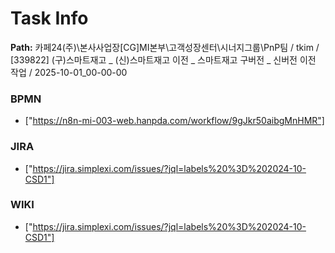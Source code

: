 # Task Info

**Path:** 카페24(주)\본사사업장\[CG]MI본부\고객성장센터\시너지그룹\PnP팀 / tkim / [339822] (구)스마트재고 _ (신)스마트재고 이전 _ 스마트재고 구버전 _ 신버전 이전 작업 / 2025-10-01_00-00-00

### BPMN
- ["https://n8n-mi-003-web.hanpda.com/workflow/9gJkr50aibgMnHMR"]

### JIRA
- ["https://jira.simplexi.com/issues/?jql=labels%20%3D%202024-10-CSD1"]

### WIKI
- ["https://jira.simplexi.com/issues/?jql=labels%20%3D%202024-10-CSD1"]

